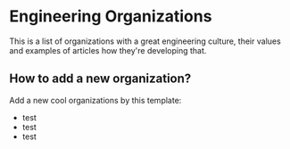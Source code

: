 # Engineering Organizations
This is a list of organizations with a great engineering culture, their values and examples of articles how they're developing that.

## How to add a new organization?
Add a new cool organizations by this template:
- test 
- test 
- test

